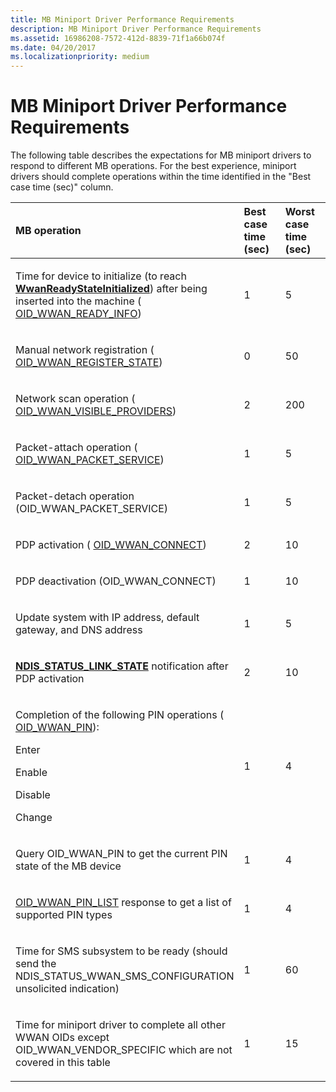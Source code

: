 ```yaml
---
title: MB Miniport Driver Performance Requirements
description: MB Miniport Driver Performance Requirements
ms.assetid: 16986208-7572-412d-8839-71f1a66b074f
ms.date: 04/20/2017
ms.localizationpriority: medium
---
```


# MB Miniport Driver Performance Requirements


The following table describes the expectations for MB miniport drivers to respond to different MB operations. For the best experience, miniport drivers should complete operations within the time identified in the "Best case time (sec)" column.

<table>
<colgroup>
<col width="33%" />
<col width="33%" />
<col width="33%" />
</colgroup>
<thead>
<tr class="header">
<th align="left">MB operation</th>
<th align="left">Best case time (sec)</th>
<th align="left">Worst case time (sec)</th>
</tr>
</thead>
<tbody>
<tr class="odd">
<td align="left"><p>Time for device to initialize (to reach <a href="https://msdn.microsoft.com/library/windows/hardware/ff571227" data-raw-source="[&lt;strong&gt;WwanReadyStateInitialized&lt;/strong&gt;](https://msdn.microsoft.com/library/windows/hardware/ff571227)"><strong>WwanReadyStateInitialized</strong></a>) after being inserted into the machine ( <a href="https://msdn.microsoft.com/library/windows/hardware/ff569833" data-raw-source="[OID_WWAN_READY_INFO](https://msdn.microsoft.com/library/windows/hardware/ff569833)">OID_WWAN_READY_INFO</a>)</p></td>
<td align="left"><p>1</p></td>
<td align="left"><p>5</p></td>
</tr>
<tr class="even">
<td align="left"><p>Manual network registration ( <a href="https://msdn.microsoft.com/library/windows/hardware/ff569834" data-raw-source="[OID_WWAN_REGISTER_STATE](https://msdn.microsoft.com/library/windows/hardware/ff569834)">OID_WWAN_REGISTER_STATE</a>)</p></td>
<td align="left"><p>0</p></td>
<td align="left"><p>50</p></td>
</tr>
<tr class="odd">
<td align="left"><p>Network scan operation ( <a href="https://msdn.microsoft.com/library/windows/hardware/ff569843" data-raw-source="[OID_WWAN_VISIBLE_PROVIDERS](https://msdn.microsoft.com/library/windows/hardware/ff569843)">OID_WWAN_VISIBLE_PROVIDERS</a>)</p></td>
<td align="left"><p>2</p></td>
<td align="left"><p>200</p></td>
</tr>
<tr class="even">
<td align="left"><p>Packet-attach operation ( <a href="https://msdn.microsoft.com/library/windows/hardware/ff569827" data-raw-source="[OID_WWAN_PACKET_SERVICE](https://msdn.microsoft.com/library/windows/hardware/ff569827)">OID_WWAN_PACKET_SERVICE</a>)</p></td>
<td align="left"><p>1</p></td>
<td align="left"><p>5</p></td>
</tr>
<tr class="odd">
<td align="left"><p>Packet-detach operation (OID_WWAN_PACKET_SERVICE)</p></td>
<td align="left"><p>1</p></td>
<td align="left"><p>5</p></td>
</tr>
<tr class="even">
<td align="left"><p>PDP activation ( <a href="https://msdn.microsoft.com/library/windows/hardware/ff569823" data-raw-source="[OID_WWAN_CONNECT](https://msdn.microsoft.com/library/windows/hardware/ff569823)">OID_WWAN_CONNECT</a>)</p></td>
<td align="left"><p>2</p></td>
<td align="left"><p>10</p></td>
</tr>
<tr class="odd">
<td align="left"><p>PDP deactivation (OID_WWAN_CONNECT)</p></td>
<td align="left"><p>1</p></td>
<td align="left"><p>10</p></td>
</tr>
<tr class="even">
<td align="left"><p>Update system with IP address, default gateway, and DNS address</p></td>
<td align="left"><p>1</p></td>
<td align="left"><p>5</p></td>
</tr>
<tr class="odd">
<td align="left"><p><a href="https://msdn.microsoft.com/library/windows/hardware/ff567391" data-raw-source="[&lt;strong&gt;NDIS_STATUS_LINK_STATE&lt;/strong&gt;](https://msdn.microsoft.com/library/windows/hardware/ff567391)"><strong>NDIS_STATUS_LINK_STATE</strong></a> notification after PDP activation</p></td>
<td align="left"><p>2</p></td>
<td align="left"><p>10</p></td>
</tr>
<tr class="even">
<td align="left"><p>Completion of the following PIN operations ( <a href="https://msdn.microsoft.com/library/windows/hardware/ff569828" data-raw-source="[OID_WWAN_PIN](https://msdn.microsoft.com/library/windows/hardware/ff569828)">OID_WWAN_PIN</a>):</p>
<p>Enter</p>
<p>Enable</p>
<p>Disable</p>
<p>Change</p></td>
<td align="left"><p>1</p></td>
<td align="left"><p>4</p></td>
</tr>
<tr class="odd">
<td align="left"><p>Query OID_WWAN_PIN to get the current PIN state of the MB device</p></td>
<td align="left"><p>1</p></td>
<td align="left"><p>4</p></td>
</tr>
<tr class="even">
<td align="left"><p><a href="https://msdn.microsoft.com/library/windows/hardware/ff569829" data-raw-source="[OID_WWAN_PIN_LIST](https://msdn.microsoft.com/library/windows/hardware/ff569829)">OID_WWAN_PIN_LIST</a> response to get a list of supported PIN types</p></td>
<td align="left"><p>1</p></td>
<td align="left"><p>4</p></td>
</tr>
<tr class="odd">
<td align="left"><p>Time for SMS subsystem to be ready (should send the NDIS_STATUS_WWAN_SMS_CONFIGURATION unsolicited indication)</p></td>
<td align="left"><p>1</p></td>
<td align="left"><p>60</p></td>
</tr>
<tr class="even">
<td align="left"><p>Time for miniport driver to complete all other WWAN OIDs except OID_WWAN_VENDOR_SPECIFIC which are not covered in this table</p></td>
<td align="left"><p>1</p></td>
<td align="left"><p>15</p></td>
</tr>
</tbody>
</table>

 

 

 





